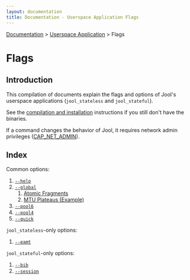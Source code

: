 ```yaml
---
layout: documentation
title: Documentation - Userspace Application Flags
---
```


[Documentation](doc-index.html) > [Userspace Application](doc-index.html#userspace-application) > Flags

# Flags

## Introduction

This compilation of documents explain the flags and options of Jool's userspace applications (`jool_stateless` and `jool_stateful`).

See the [compilation and installation](usr-install.html) instructions if you still don't have the binaries.

If a command changes the behavior of Jool, it requires network admin privileges (<a href="http://linux.die.net/man/7/capabilities" target="_blank">CAP_NET_ADMIN</a>).

## Index

Common options:

1. [`--help`](usr-flags-help.html)
2. [`--global`](usr-flags-global.html)
	1. [Atomic Fragments](usr-flags-atomic.html)
	2. [MTU Plateaus (Example)](usr-flags-plateaus.html)
3. [`--pool6`](usr-flags-pool6.html)
4. [`--pool4`](usr-flags-pool4.html)
5. [`--quick`](usr-flags-quick.html)

`jool_stateless`-only options:

1. [`--eamt`](usr-flags-eamt.html)

`jool_stateful`-only options:

1. [`--bib`](usr-flags-bib.html)
2. [`--session`](usr-flags-session.html)

